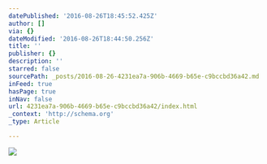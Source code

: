 ```yaml
---
datePublished: '2016-08-26T18:45:52.425Z'
author: []
via: {}
dateModified: '2016-08-26T18:44:50.256Z'
title: ''
publisher: {}
description: ''
starred: false
sourcePath: _posts/2016-08-26-4231ea7a-906b-4669-b65e-c9bccbd36a42.md
inFeed: true
hasPage: true
inNav: false
url: 4231ea7a-906b-4669-b65e-c9bccbd36a42/index.html
_context: 'http://schema.org'
_type: Article

---
```

![](https://the-grid-user-content.s3-us-west-2.amazonaws.com/772d4671-45fe-470d-8c4c-9e9ac473728f.jpg)